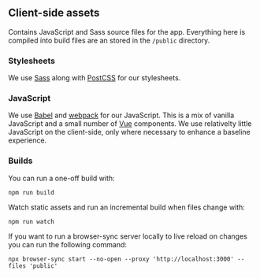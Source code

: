 ## Client-side assets

Contains JavaScript and Sass source files for the app. Everything here is compiled into build files are an stored in the `/public` directory.

### Stylesheets

We use [Sass](https://sass-lang.com/) along with [PostCSS](https://postcss.org/) for our stylesheets.

### JavaScript

We use [Babel](https://babeljs.io/) and [webpack](https://webpack.js.org/concepts/) for our JavaScript.  This is a mix of vanilla JavaScript and a small number of [Vue](https://vuejs.org/) components. We use relativelty little JavaScript on the client-side, only where necessary to enhance a baseline experience.

### Builds

You can run a one-off build with:

```shell script
npm run build
```

Watch static assets and run an incremental build when files change with:

```shell script
npm run watch
```

If you want to run a browser-sync server locally to live reload on changes you can run the following command:

```
npx browser-sync start --no-open --proxy 'http://localhost:3000' --files 'public'
```
